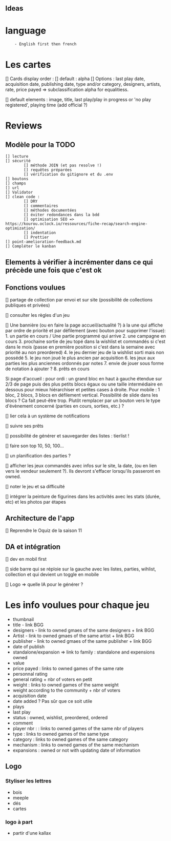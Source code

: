 ## Ideas

# language
        - English first then french

# Les cartes

[] Cards display order : 
        [] default : alpha
        [] Options : last play date, acquisition date, publishing date, type and/or category, designers, artists, rate, price payed => subclassification alpha for equalitiess. 

[] default elements : image, title, last play/play in progress or 'no play registered', playing time (add official ?)




# Reviews 

## Modèle pour la TODO
    [] lecture
    [] sécurité
            [] méthode JOIN (et pas resolve !)
            [] requêtes préparées
            [] vérification du gitignore et du .env
    [] boutons
    [] champs
    [] url        
    [] Validator
    [] clean code :
            [] DRY
            [] commentaires 
            [] méthodes documentées
            [] éviter redondances dans la bdd
            [] optimisation SEO => https://kourou.oclock.io/ressources/fiche-recap/search-engine-optimization/
            [] indentation
            [] Prettier
    [] point-amelioration-feedback.md
    [] Compléter le kanban

    
## Elements à vérifier à incrémenter dans ce qui précède une fois que c'est ok 


## Fonctions voulues

[] partage de collection par envoi et sur site (possibilité de collections publiques et privées)

[] consulter les règles d'un jeu

[] Une bannière (ou en faire la page accueil/actualité ?) à la une qui affiche par ordre de priorité et par défilement (avec bouton pour supprimer l'issue):
        1. un partie en cours / Une partie programmé qui arrive
        2. une campagne en cours
        3. prochaine sortie de jeu topé dans la wishlist et commandés si c'est dans le mois (passe en première position si c'est dans la semaine avec priorité au non preordered)
        4. le jeu dernier jeu de la wishlist sorti mais non possédé
        5. le jeu non joué le plus ancien par acquisition 
        6. les jeux aux parties les plus anciennes ordonnés par notes 
        7. envie de jouer sous forme de notation à ajouter ? 
        8. prêts en cours

Si page d'accueil :  pour ordi : un grand bloc en haut à gauche étendue sur 2/3 de page puis des plus petits blocs égaux ou une taille intermédiaire en dessous pour mieux hiérarchiser et petites cases à droite. Pour mobile : 1 bloc, 2 blocs, 3 blocs en défilement vertical. Possibilité de slide dans les blocs ? Ca fait peut-être trop. Plutôt remplacer par un bouton vers le type d'évènement concerné (parties en cours, sorties, etc.) ?

[] lier cela à un système de notifications

[] suivre ses prêts

[] possibilité de générer et sauvegarder des listes : tierlist !

[] faire son top  10, 50, 100... 



[] un planification des parties ? 

[] afficher les jeux commandés avec infos sur le site, la date, (ou en lien vers le vendeur seulement ?). Ils devront s'effacer lorsqu'ils passeront en owned. 

[] noter le jeu et sa difficulté

[] intégrer la peinture de figurines dans les activités avec les stats (durée, etc) et les photos par étapes

## Architecture de l'app

[] Reprendre le Oquiz de la saison 11



## DA et intégration

[] dev en mobil first

[] side barre qui se réploie sur la gauche avec les listes, parties, wihlist, collection et qui devient un toggle en mobile

[] Logo => quelle IA pour le générer ? 


# Les info voulues pour chaque jeu

 - thumbnail
 - title - link BGG
 - designers - link to owned gmaes of the same designers + link BGG
 - Artist - link to owned gmaes of the same artist + link BGG
 - publisher - link to owned gmaes of the same publisher + link BGG
 - date of publish
 - standalone/expansion => link to family : standalone and expensions owned
 - value
 - price payed : links to owned games of the same rate
 - personnal rating
 - general rating + nbr of voters en petit
 - weight : links to owned games of the same weight
 - weight according to the community + nbr of voters
 - acquisition date
 - date added ? Pas sûr que ce soit utile
 - plays
 - last play
 - status : owned, wishlist, preordered, ordered
 - comment
 - player nbr : : links to owned games of the same nbr of players
 - type : links to owned games of the same type
 - category : links to owned games of the same category
 - mechanism : links to owned games of the same mechanism
 - expansions : owned or not with updating date of information


 ## Logo

 ### Styliser les lettres
 - bois 
 - meeple
 - dés
 - cartes

 ### logo à part
 - partir d'une kallax